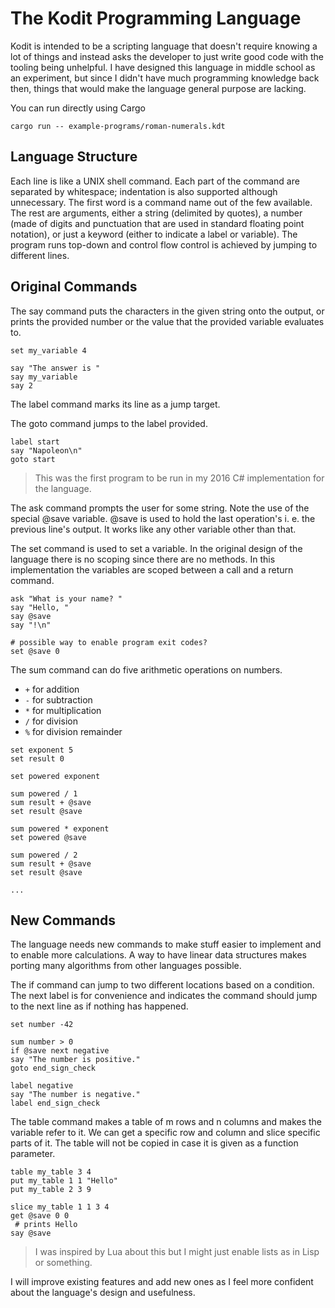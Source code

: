 # The Kodit Programming Language

Kodit is intended to be a scripting language that doesn't require knowing a lot of things and instead asks the developer to just write good code with the tooling being unhelpful. I have designed this language in middle school as an experiment, but since I didn't have much programming knowledge back then, things that would make the language general purpose are lacking.

You can run directly using Cargo

```
cargo run -- example-programs/roman-numerals.kdt
```

## Language Structure

Each line is like a UNIX shell command. Each part of the command are separated by whitespace; indentation is also supported although unnecessary. The first word is a command name out of the few available. The rest are arguments, either a string (delimited by quotes), a number (made of digits and punctuation that are used in standard floating point notation), or just a keyword (either to indicate a label or variable). The program runs top-down and control flow control is achieved by jumping to different lines.

## Original Commands

The say command puts the characters in the given string onto the output, or prints the provided number or the value that the provided variable evaluates to.

```
set my_variable 4

say "The answer is "
say my_variable
say 2
```

The label command marks its line as a jump target.

The goto command jumps to the label provided.

```
label start
say "Napoleon\n"
goto start
```

> This was the first program to be run in my 2016 C# implementation for the language.

The ask command prompts the user for some string. Note the use of the special @save variable. @save is used to hold the last operation's i. e. the previous line's output. It works like any other variable other than that.

The set command is used to set a variable. In the original design of the language there is no scoping since there are no methods. In this implementation the variables are scoped between a call and a return command.

```
ask "What is your name? "
say "Hello, "
say @save
say "!\n"

# possible way to enable program exit codes?
set @save 0
```

The sum command can do five arithmetic operations on numbers.

- ```+``` for addition
- ```-``` for subtraction
- ```*``` for multiplication
- ```/``` for division
- ```%``` for division remainder

```
set exponent 5
set result 0

set powered exponent

sum powered / 1
sum result + @save
set result @save

sum powered * exponent
set powered @save

sum powered / 2
sum result + @save
set result @save

...
```


## New Commands

The language needs new commands to make stuff easier to implement and to enable more calculations. A way to have linear data structures makes porting many algorithms from other languages possible.

The if command can jump to two different locations based on a condition. The next label is for convenience and indicates the command should jump to the next line as if nothing has happened.

```
set number -42

sum number > 0
if @save next negative
say "The number is positive."
goto end_sign_check

label negative
say "The number is negative."
label end_sign_check
```

The table command makes a table of m rows and n columns and makes the variable refer to it. We can get a specific row and column and slice specific parts of it. The table will not be copied in case it is given as a function parameter.

```
table my_table 3 4
put my_table 1 1 "Hello"
put my_table 2 3 9

slice my_table 1 1 3 4
get @save 0 0
 # prints Hello
say @save
```

> I was inspired by Lua about this but I might just enable lists as in Lisp or something.

I will improve existing features and add new ones as I feel more confident about the language's design and usefulness.